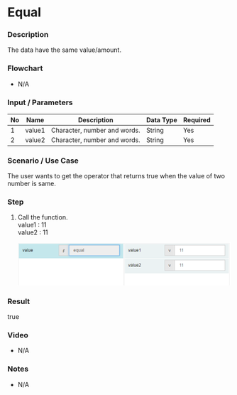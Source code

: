 ﻿# Equal

### Description

The data have the same value/amount.

### Flowchart

- N/A 

### Input / Parameters

| No | Name | Description | Data Type | Required |
| ------ | ------ | ------ |------ | ------ |
| 1 | value1 | Character, number and words. | String | Yes  |
| 2 | value2 | Character, number and words. | String | Yes  |

### Scenario / Use Case

The user wants to get the operator that returns true when the value of two number is same.

### Step

1. Call the function.
   </br>
   value1 : 11<br />
   value2 : 11<br />

    ![](Equal-step-1.png?raw=true)

### Result

true

### Video

- N/A

<!--[![Video](http://i.imgur.com/Ot5DWAW.png)](https://youtu.be/StTqXEQ2l-Y?t=35s)-->

### Notes

- N/A